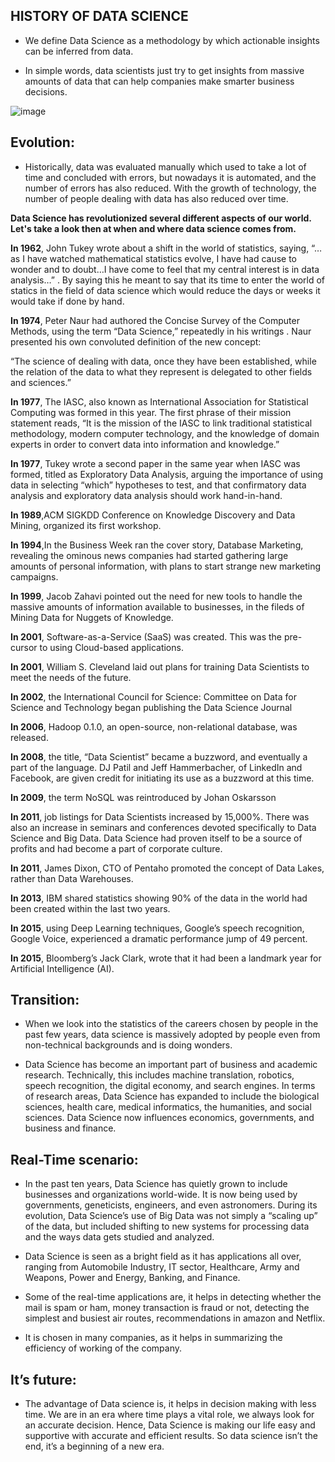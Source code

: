 ## HISTORY OF DATA SCIENCE
 
- We define Data Science as a methodology by which actionable insights can be inferred from data.

- In simple words, data scientists just try to get insights from massive amounts of data that can help companies make smarter business decisions. 

![image](https://user-images.githubusercontent.com/63282184/134684611-944f7bf7-7e08-421a-8e3d-dd48d8d4df77.png)

## **Evolution:**

  - Historically, data was evaluated manually which used to take a lot of time and concluded with errors, but nowadays it is automated, and the number of errors has also reduced. With the growth of technology, the number of people dealing with data has also reduced over time. 

**Data Science has revolutionized several different aspects of our world. Let's take a look then at when and where data science comes from.**

**In 1962**, John Tukey wrote about a shift in the world of statistics, saying, “… as I have watched mathematical statistics evolve, I have had cause to wonder and to doubt…I have come to feel that my central interest is in data analysis…” . By saying this he meant to say that its time to enter the world of statics in the field of data science which would reduce the days or weeks it would take if done by hand. 

**In 1974**, Peter Naur had authored the Concise Survey of the Computer Methods, using the term “Data Science,” repeatedly in his writings . Naur presented his own convoluted definition of the new concept:

“The science of dealing with data, once they have been established, while the relation of the data to what they represent is delegated to other fields and sciences.”

**In 1977**, The IASC, also known as International Association for Statistical Computing was formed in this year. The first phrase of their mission statement reads, “It is the mission of the IASC to link traditional statistical methodology, modern computer technology, and the knowledge of domain experts in order to convert data into information and knowledge.”

**In 1977**, Tukey wrote a second paper in the same year when IASC was formed, titled as Exploratory Data Analysis, arguing the importance of using data in selecting “which” hypotheses to test, and that confirmatory data analysis and exploratory data analysis should work hand-in-hand.

**In 1989**,ACM SIGKDD Conference on Knowledge Discovery and Data Mining, organized its first workshop.

**In 1994**,In the  Business Week ran the cover story, Database Marketing, revealing the ominous news companies had started gathering large amounts of personal information, with plans to start strange new marketing campaigns. 

**In 1999**, Jacob Zahavi pointed out the need for new tools to handle the massive amounts of information available to businesses, in the fileds of  Mining Data for Nuggets of Knowledge. 

**In 2001**, Software-as-a-Service (SaaS) was created. This was the pre-cursor to using Cloud-based applications.

**In 2001**, William S. Cleveland laid out plans for training Data Scientists to meet the needs of the future. 

**In 2002**, the International Council for Science: Committee on Data for Science and Technology began publishing the Data Science Journal

**In 2006**, Hadoop 0.1.0, an open-source, non-relational database, was released. 

**In 2008**, the title, “Data Scientist” became a buzzword, and eventually a part of the language. DJ Patil and Jeff Hammerbacher, of LinkedIn and Facebook, are given credit for initiating its use as a buzzword at this time.

**In 2009**, the term NoSQL was reintroduced by Johan Oskarsson

**In 2011**, job listings for Data Scientists increased by 15,000%. There was also an increase in seminars and conferences devoted specifically to Data Science and Big Data. Data Science had proven itself to be a source of profits and had become a part of corporate culture.

**In 2011**, James Dixon, CTO of Pentaho promoted the concept of Data Lakes, rather than Data Warehouses. 

**In 2013**, IBM shared statistics showing 90% of the data in the world had been created within the last two years.

**In 2015**, using Deep Learning techniques, Google’s speech recognition, Google Voice, experienced a dramatic performance jump of 49 percent.

**In 2015**, Bloomberg’s Jack Clark, wrote that it had been a landmark year for Artificial Intelligence (AI).

## **Transition:**

- When we look into the statistics of the careers chosen by people in the past few years, data science is massively adopted by people even from non-technical backgrounds and is doing wonders.


- Data Science has become an important part of business and academic research. Technically, this includes machine translation, robotics, speech recognition, the digital economy, and search engines. In terms of research areas, Data Science has expanded to include the biological sciences, health care, medical informatics, the humanities, and social sciences. Data Science now influences economics, governments, and business and finance.


## Real-Time scenario:
- In the past ten years, Data Science has quietly grown to include businesses and organizations world-wide. It is now being used by governments, geneticists, engineers, and even astronomers. During its evolution, Data Science’s use of Big Data was not simply a “scaling up” of the data, but included shifting to new systems for processing data and the ways data gets studied and analyzed.

- Data Science is seen as a bright field as it has applications all over, ranging from Automobile Industry, IT sector, Healthcare, Army and Weapons, Power and Energy, Banking, and Finance. 
- Some of the real-time applications are, it helps in detecting whether the mail is spam or ham, money transaction is fraud or not, detecting the simplest and busiest air routes, recommendations in amazon and Netflix. 
- It is chosen in many companies, as it helps in summarizing the efficiency of working of the company.



## **It’s future:**

  - The advantage of Data science is, it helps in decision making with less time. We are in an era where time plays a vital role, we always look for an accurate decision. Hence, Data Science is making our life easy and supportive with accurate and efficient results. So data science isn’t the end, it’s a beginning of a new era.




